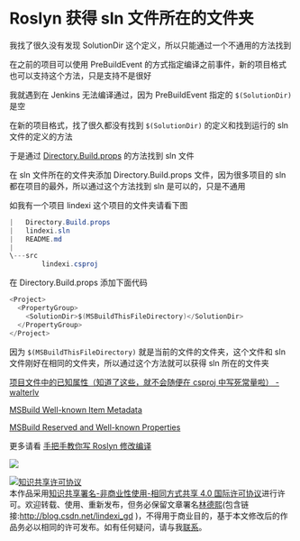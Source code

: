 
# Roslyn 获得 sln 文件所在的文件夹

我找了很久没有发现 SolutionDir 这个定义，所以只能通过一个不通用的方法找到

<!--more-->


<!-- csdn -->

<!-- 标签：Roslyn,MSBuild,编译器 -->


在之前的项目可以使用 PreBuildEvent 的方式指定编译之前事件，新的项目格式也可以支持这个方法，只是支持不是很好

我就遇到在 Jenkins 无法编译通过，因为 PreBuildEvent 指定的 `$(SolutionDir)` 是空

在新的项目格式，找了很久都没有找到 `$(SolutionDir)` 的定义和找到运行的 sln 文件的定义的方法

于是通过 [Directory.Build.props](https://lindexi.oschina.io/lindexi/post/Roslyn-%E4%BD%BF%E7%94%A8-Directory.Build.props-%E6%96%87%E4%BB%B6%E5%AE%9A%E4%B9%89%E7%BC%96%E8%AF%91.html ) 的方法找到 sln 文件

<!-- ![](image/Roslyn 获得 sln 文件所在的文件夹/Roslyn 获得 sln 文件所在的文件夹0.png) -->

在 sln 文件所在的文件夹添加 Directory.Build.props 文件，因为很多项目的 sln 都在项目的最外，所以通过这个方法找到 sln 是可以的，只是不通用

如我有一个项目 lindexi 这个项目的文件夹请看下图

```csharp
|   Directory.Build.props
|   lindexi.sln
|   README.md
|
\---src
        lindexi.csproj
```

在 Directory.Build.props 添加下面代码

```csharp
<Project>
  <PropertyGroup>
    <SolutionDir>$(MSBuildThisFileDirectory)</SolutionDir>
  </PropertyGroup>
</Project>

```

因为 `$(MSBuildThisFileDirectory)` 就是当前的文件的文件夹，这个文件和 sln 文件刚好在相同的文件夹，所以通过这个方法就可以获得 sln 所在的文件夹

[项目文件中的已知属性（知道了这些，就不会随便在 csproj 中写死常量啦） - walterlv](https://walterlv.com/post/known-properties-in-csproj.html )

[MSBuild Well-known Item Metadata](https://docs.microsoft.com/en-us/visualstudio/msbuild/msbuild-well-known-item-metadata?view=vs-2017 )

[MSBuild Reserved and Well-known Properties](https://docs.microsoft.com/en-us/visualstudio/msbuild/msbuild-reserved-and-well-known-properties?view=vs-2017 )

更多请看 [手把手教你写 Roslyn 修改编译](https://lindexi.oschina.io/lindexi/post/roslyn.html )

![](http://image.acmx.xyz/lindexi%2F2019123205745682)





<a rel="license" href="http://creativecommons.org/licenses/by-nc-sa/4.0/"><img alt="知识共享许可协议" style="border-width:0" src="https://licensebuttons.net/l/by-nc-sa/4.0/88x31.png" /></a><br />本作品采用<a rel="license" href="http://creativecommons.org/licenses/by-nc-sa/4.0/">知识共享署名-非商业性使用-相同方式共享 4.0 国际许可协议</a>进行许可。欢迎转载、使用、重新发布，但务必保留文章署名[林德熙](http://blog.csdn.net/lindexi_gd)(包含链接:http://blog.csdn.net/lindexi_gd )，不得用于商业目的，基于本文修改后的作品务必以相同的许可发布。如有任何疑问，请与我[联系](mailto:lindexi_gd@163.com)。